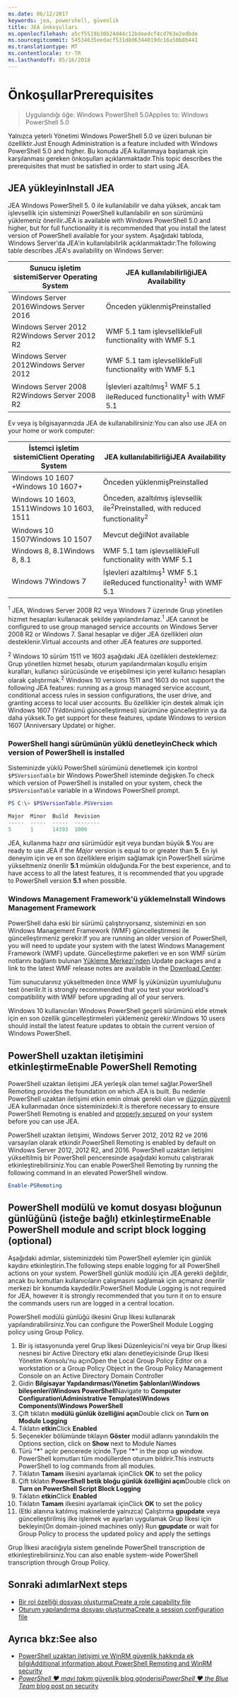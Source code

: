 ```yaml
---
ms.date: 06/12/2017
keywords: jea, powershell, güvenlik
title: JEA önkoşulları
ms.openlocfilehash: a5cf5519b30b24d44c12bdeedcf4cd763e2edbde
ms.sourcegitcommit: 54534635eedacf531d8d6344019dc16a50b8b441
ms.translationtype: MT
ms.contentlocale: tr-TR
ms.lasthandoff: 05/16/2018
---
```

# <a name="prerequisites"></a><span data-ttu-id="16f02-103">Önkoşullar</span><span class="sxs-lookup"><span data-stu-id="16f02-103">Prerequisites</span></span>

> <span data-ttu-id="16f02-104">Uygulandığı öğe: Windows PowerShell 5.0</span><span class="sxs-lookup"><span data-stu-id="16f02-104">Applies to: Windows PowerShell 5.0</span></span>

<span data-ttu-id="16f02-105">Yalnızca yeterli Yönetimi Windows PowerShell 5.0 ve üzeri bulunan bir özelliktir.</span><span class="sxs-lookup"><span data-stu-id="16f02-105">Just Enough Administration is a feature included with Windows PowerShell 5.0 and higher.</span></span>
<span data-ttu-id="16f02-106">Bu konuda JEA kullanmaya başlamak için karşılanması gereken önkoşulları açıklanmaktadır.</span><span class="sxs-lookup"><span data-stu-id="16f02-106">This topic describes the prerequisites that must be satisfied in order to start using JEA.</span></span>

## <a name="install-jea"></a><span data-ttu-id="16f02-107">JEA yükleyin</span><span class="sxs-lookup"><span data-stu-id="16f02-107">Install JEA</span></span>

<span data-ttu-id="16f02-108">JEA Windows PowerShell 5. 0 ile kullanılabilir ve daha yüksek, ancak tam işlevsellik için sisteminizi PowerShell kullanılabilir en son sürümünü yüklemeniz önerilir.</span><span class="sxs-lookup"><span data-stu-id="16f02-108">JEA is available with Windows PowerShell 5.0 and higher, but for full functionality it is recommended that you install the latest version of PowerShell available for your system.</span></span>
<span data-ttu-id="16f02-109">Aşağıdaki tabloda, Windows Server'da JEA'in kullanılabilirlik açıklanmaktadır:</span><span class="sxs-lookup"><span data-stu-id="16f02-109">The following table describes JEA's availability on Windows Server:</span></span>

<span data-ttu-id="16f02-110">Sunucu işletim sistemi</span><span class="sxs-lookup"><span data-stu-id="16f02-110">Server Operating System</span></span>   | <span data-ttu-id="16f02-111">JEA kullanılabilirliği</span><span class="sxs-lookup"><span data-stu-id="16f02-111">JEA Availability</span></span>
--------------------------|--------------------------------
<span data-ttu-id="16f02-112">Windows Server 2016</span><span class="sxs-lookup"><span data-stu-id="16f02-112">Windows Server 2016</span></span>       | <span data-ttu-id="16f02-113">Önceden yüklenmiş</span><span class="sxs-lookup"><span data-stu-id="16f02-113">Preinstalled</span></span>
<span data-ttu-id="16f02-114">Windows Server 2012 R2</span><span class="sxs-lookup"><span data-stu-id="16f02-114">Windows Server 2012 R2</span></span>    | <span data-ttu-id="16f02-115">WMF 5.1 tam işlevsellikle</span><span class="sxs-lookup"><span data-stu-id="16f02-115">Full functionality with WMF 5.1</span></span>
<span data-ttu-id="16f02-116">Windows Server 2012</span><span class="sxs-lookup"><span data-stu-id="16f02-116">Windows Server 2012</span></span>       | <span data-ttu-id="16f02-117">WMF 5.1 tam işlevsellikle</span><span class="sxs-lookup"><span data-stu-id="16f02-117">Full functionality with WMF 5.1</span></span>
<span data-ttu-id="16f02-118">Windows Server 2008 R2</span><span class="sxs-lookup"><span data-stu-id="16f02-118">Windows Server 2008 R2</span></span>    | <span data-ttu-id="16f02-119">İşlevleri azaltılmış<sup>1</sup> WMF 5.1 ile</span><span class="sxs-lookup"><span data-stu-id="16f02-119">Reduced functionality<sup>1</sup> with WMF 5.1</span></span>

<span data-ttu-id="16f02-120">Ev veya iş bilgisayarınızda JEA de kullanabilirsiniz:</span><span class="sxs-lookup"><span data-stu-id="16f02-120">You can also use JEA on your home or work computer:</span></span>

<span data-ttu-id="16f02-121">İstemci işletim sistemi</span><span class="sxs-lookup"><span data-stu-id="16f02-121">Client Operating System</span></span>   | <span data-ttu-id="16f02-122">JEA kullanılabilirliği</span><span class="sxs-lookup"><span data-stu-id="16f02-122">JEA Availability</span></span>
--------------------------|-----------------------------------------------------
<span data-ttu-id="16f02-123">Windows 10 1607 +</span><span class="sxs-lookup"><span data-stu-id="16f02-123">Windows 10 1607+</span></span>          | <span data-ttu-id="16f02-124">Önceden yüklenmiş</span><span class="sxs-lookup"><span data-stu-id="16f02-124">Preinstalled</span></span>
<span data-ttu-id="16f02-125">Windows 10 1603, 1511</span><span class="sxs-lookup"><span data-stu-id="16f02-125">Windows 10 1603, 1511</span></span>     | <span data-ttu-id="16f02-126">Önceden, azaltılmış işlevsellik ile<sup>2</sup></span><span class="sxs-lookup"><span data-stu-id="16f02-126">Preinstalled, with reduced functionality<sup>2</sup></span></span>
<span data-ttu-id="16f02-127">Windows 10 1507</span><span class="sxs-lookup"><span data-stu-id="16f02-127">Windows 10 1507</span></span>           | <span data-ttu-id="16f02-128">Mevcut değil</span><span class="sxs-lookup"><span data-stu-id="16f02-128">Not available</span></span>
<span data-ttu-id="16f02-129">Windows 8, 8.1</span><span class="sxs-lookup"><span data-stu-id="16f02-129">Windows 8, 8.1</span></span>            | <span data-ttu-id="16f02-130">WMF 5.1 tam işlevsellikle</span><span class="sxs-lookup"><span data-stu-id="16f02-130">Full functionality with WMF 5.1</span></span>
<span data-ttu-id="16f02-131">Windows 7</span><span class="sxs-lookup"><span data-stu-id="16f02-131">Windows 7</span></span>                 | <span data-ttu-id="16f02-132">İşlevleri azaltılmış<sup>1</sup> WMF 5.1 ile</span><span class="sxs-lookup"><span data-stu-id="16f02-132">Reduced functionality<sup>1</sup> with WMF 5.1</span></span>

<span data-ttu-id="16f02-133"><sup>1</sup> JEA, Windows Server 2008 R2 veya Windows 7 üzerinde Grup yönetilen hizmet hesapları kullanacak şekilde yapılandırılamaz.</span><span class="sxs-lookup"><span data-stu-id="16f02-133"><sup>1</sup> JEA cannot be configured to use group managed service accounts on Windows Server 2008 R2 or Windows 7.</span></span>
<span data-ttu-id="16f02-134">Sanal hesaplar ve diğer JEA özellikleri *olan* desteklenir.</span><span class="sxs-lookup"><span data-stu-id="16f02-134">Virtual accounts and other JEA features *are* supported.</span></span>

<span data-ttu-id="16f02-135"><sup>2</sup> Windows 10 sürüm 1511 ve 1603 aşağıdaki JEA özellikleri desteklemez: Grup yönetilen hizmet hesabı, oturum yapılandırmaları koşullu erişim kuralları, kullanıcı sürücüsünde ve erişebilmesi için yerel kullanıcı hesapları olarak çalıştırmak.</span><span class="sxs-lookup"><span data-stu-id="16f02-135"><sup>2</sup> Windows 10 versions 1511 and 1603 do not support the following JEA features: running as a group managed service account, conditional access rules in session configurations, the user drive, and granting access to local user accounts.</span></span>
<span data-ttu-id="16f02-136">Bu özellikler için destek almak için Windows 1607 (Yıldönümü güncelleştirmesi) sürümüne güncelleştirin ya da daha yüksek.</span><span class="sxs-lookup"><span data-stu-id="16f02-136">To get support for these features, update Windows to version 1607 (Anniversary Update) or higher.</span></span>

### <a name="check-which-version-of-powershell-is-installed"></a><span data-ttu-id="16f02-137">PowerShell hangi sürümünün yüklü denetleyin</span><span class="sxs-lookup"><span data-stu-id="16f02-137">Check which version of PowerShell is installed</span></span>

<span data-ttu-id="16f02-138">Sisteminizde yüklü PowerShell sürümünü denetlemek için kontrol `$PSVersionTable` bir Windows PowerShell isteminde değişken.</span><span class="sxs-lookup"><span data-stu-id="16f02-138">To check which version of PowerShell is installed on your system, check the `$PSVersionTable` variable in a Windows PowerShell prompt.</span></span>

```powershell
PS C:\> $PSVersionTable.PSVersion

Major  Minor  Build  Revision
-----  -----  -----  --------
5      1      14393  1000
```

<span data-ttu-id="16f02-139">JEA, kullanıma hazır *ana* sürümüdür eşit veya bundan büyük **5**.</span><span class="sxs-lookup"><span data-stu-id="16f02-139">You are ready to use JEA if the *Major* version is equal to or greater than **5**.</span></span>
<span data-ttu-id="16f02-140">En iyi deneyim için ve en son özelliklere erişim sağlamak için PowerShell sürüme yükseltmeniz önerilir **5.1** mümkün olduğunda.</span><span class="sxs-lookup"><span data-stu-id="16f02-140">For the best experience, and to have access to all the latest features, it is recommended that you upgrade to PowerShell version **5.1** when possible.</span></span>

### <a name="install-windows-management-framework"></a><span data-ttu-id="16f02-141">Windows Management Framework'ü yükleme</span><span class="sxs-lookup"><span data-stu-id="16f02-141">Install Windows Management Framework</span></span>

<span data-ttu-id="16f02-142">PowerShell daha eski bir sürümü çalıştırıyorsanız, sisteminizi en son Windows Management Framework (WMF) güncelleştirmesi ile güncelleştirmeniz gerekir.</span><span class="sxs-lookup"><span data-stu-id="16f02-142">If you are running an older version of PowerShell, you will need to update your system with the latest Windows Management Framework (WMF) update.</span></span>
<span data-ttu-id="16f02-143">Güncelleştirme paketleri ve en son WMF sürüm notlarını bağlantı bulunan [Yükleme Merkezi'nden](https://aka.ms/WMF5).</span><span class="sxs-lookup"><span data-stu-id="16f02-143">Update packages and a link to the latest WMF release notes are available in the [Download Center](https://aka.ms/WMF5).</span></span>

<span data-ttu-id="16f02-144">Tüm sunucularınız yükseltmeden önce WMF İş yükünüzün uyumluluğunu test önerilir.</span><span class="sxs-lookup"><span data-stu-id="16f02-144">It is strongly recommended that you test your workload's compatibility with WMF before upgrading all of your servers.</span></span>

<span data-ttu-id="16f02-145">Windows 10 kullanıcıları Windows PowerShell geçerli sürümünü elde etmek için en son özellik güncelleştirmeleri yüklemeniz gerekir.</span><span class="sxs-lookup"><span data-stu-id="16f02-145">Windows 10 users should install the latest feature updates to obtain the current version of Windows PowerShell.</span></span>

## <a name="enable-powershell-remoting"></a><span data-ttu-id="16f02-146">PowerShell uzaktan iletişimini etkinleştirme</span><span class="sxs-lookup"><span data-stu-id="16f02-146">Enable PowerShell Remoting</span></span>

<span data-ttu-id="16f02-147">PowerShell uzaktan iletişimi JEA yerleşik olan temel sağlar.</span><span class="sxs-lookup"><span data-stu-id="16f02-147">PowerShell Remoting provides the foundation on which JEA is built.</span></span>
<span data-ttu-id="16f02-148">Bu nedenle PowerShell uzaktan iletişimi etkin emin olmak gerekli olan ve [düzgün güvenli](https://msdn.microsoft.com/powershell/scripting/setup/winrmsecurity) JEA kullanmadan önce sisteminizdeki.</span><span class="sxs-lookup"><span data-stu-id="16f02-148">It is therefore necessary to ensure PowerShell Remoting is enabled and [properly secured](https://msdn.microsoft.com/powershell/scripting/setup/winrmsecurity) on your system before you can use JEA.</span></span>

<span data-ttu-id="16f02-149">PowerShell uzaktan iletişimi, Windows Server 2012, 2012 R2 ve 2016 varsayılan olarak etkindir.</span><span class="sxs-lookup"><span data-stu-id="16f02-149">PowerShell Remoting is enabled by default on Windows Server 2012, 2012 R2, and 2016.</span></span>
<span data-ttu-id="16f02-150">PowerShell uzaktan iletişimi yükseltilmiş bir PowerShell penceresinde aşağıdaki komutu çalıştırarak etkinleştirebilirsiniz.</span><span class="sxs-lookup"><span data-stu-id="16f02-150">You can enable PowerShell Remoting by running the following command in an elevated PowerShell window.</span></span>

```powershell
Enable-PSRemoting
```

## <a name="enable-powershell-module-and-script-block-logging-optional"></a><span data-ttu-id="16f02-151">PowerShell modülü ve komut dosyası bloğunun günlüğünü (isteğe bağlı) etkinleştirme</span><span class="sxs-lookup"><span data-stu-id="16f02-151">Enable PowerShell module and script block logging (optional)</span></span>

<span data-ttu-id="16f02-152">Aşağıdaki adımlar, sisteminizdeki tüm PowerShell eylemler için günlük kaydını etkinleştirin.</span><span class="sxs-lookup"><span data-stu-id="16f02-152">The following steps enable logging for all PowerShell actions on your system.</span></span>
<span data-ttu-id="16f02-153">PowerShell günlük modülü için JEA gerekli değildir, ancak bu komutları kullanıcıların çalışmasını sağlamak için açmanız önerilir merkezi bir konumda kaydedilir.</span><span class="sxs-lookup"><span data-stu-id="16f02-153">PowerShell Module Logging is not required for JEA, however it is strongly recommended that you turn it on to ensure the commands users run are logged in a central location.</span></span>

<span data-ttu-id="16f02-154">PowerShell modülü günlüğü ilkesini Grup İlkesi kullanarak yapılandırabilirsiniz.</span><span class="sxs-lookup"><span data-stu-id="16f02-154">You can configure the PowerShell Module Logging policy using Group Policy.</span></span>

1. <span data-ttu-id="16f02-155">Bir iş istasyonunda yerel Grup İlkesi Düzenleyicisi'ni veya bir Grup İlkesi nesnesi bir Active Directory etki alanı denetleyicisinde Grup İlkesi Yönetim Konsolu'nu açın</span><span class="sxs-lookup"><span data-stu-id="16f02-155">Open the Local Group Policy Editor on a workstation or a Group Policy Object in the Group Policy Management Console on an Active Directory Domain Controller</span></span>
2. <span data-ttu-id="16f02-156">Gidin **Bilgisayar Yapılandırması\\Yönetim Şablonları\\Windows bileşenleri\\Windows PowerShell**</span><span class="sxs-lookup"><span data-stu-id="16f02-156">Navigate to **Computer Configuration\\Administrative Templates\\Windows Components\\Windows PowerShell**</span></span>
3. <span data-ttu-id="16f02-157">Çift tıklatın **modülü günlük özelliğini açın**</span><span class="sxs-lookup"><span data-stu-id="16f02-157">Double click on **Turn on Module Logging**</span></span>
4. <span data-ttu-id="16f02-158">Tıklatın **etkin**</span><span class="sxs-lookup"><span data-stu-id="16f02-158">Click **Enabled**</span></span>
5. <span data-ttu-id="16f02-159">Seçenekler bölümünde tıklayın **Göster** modül adlarını yanındaki</span><span class="sxs-lookup"><span data-stu-id="16f02-159">In the Options section, click on **Show** next to Module Names</span></span>
6. <span data-ttu-id="16f02-160">Türü "**\***" açılır pencerede içinde.</span><span class="sxs-lookup"><span data-stu-id="16f02-160">Type "**\***" in the pop up window.</span></span> <span data-ttu-id="16f02-161">PowerShell komutları tüm modüllerden oturum bildirir.</span><span class="sxs-lookup"><span data-stu-id="16f02-161">This instructs PowerShell to log commands from all modules.</span></span>
7. <span data-ttu-id="16f02-162">Tıklatın **Tamam** ilkesini ayarlamak için</span><span class="sxs-lookup"><span data-stu-id="16f02-162">Click **OK** to set the policy</span></span>
8. <span data-ttu-id="16f02-163">Çift tıklatın **PowerShell betik bloğu günlük özelliğini açın**</span><span class="sxs-lookup"><span data-stu-id="16f02-163">Double click on **Turn on PowerShell Script Block Logging**</span></span>
9. <span data-ttu-id="16f02-164">Tıklatın **etkin**</span><span class="sxs-lookup"><span data-stu-id="16f02-164">Click **Enabled**</span></span>
10. <span data-ttu-id="16f02-165">Tıklatın **Tamam** ilkesini ayarlamak için</span><span class="sxs-lookup"><span data-stu-id="16f02-165">Click **OK** to set the policy</span></span>
11. <span data-ttu-id="16f02-166">(Etki alanına katılmış makinelerde yalnızca) Çalıştırma **gpupdate** veya güncelleştirilmiş ilke işlemek ve ayarları uygulamak Grup İlkesi için bekleyin</span><span class="sxs-lookup"><span data-stu-id="16f02-166">(On domain-joined machines only) Run **gpupdate** or wait for Group Policy to process the updated policy and apply the settings</span></span>

<span data-ttu-id="16f02-167">Grup İlkesi aracılığıyla sistem genelinde PowerShell transcription de etkinleştirebilirsiniz.</span><span class="sxs-lookup"><span data-stu-id="16f02-167">You can also enable system-wide PowerShell transcription through Group Policy.</span></span>

## <a name="next-steps"></a><span data-ttu-id="16f02-168">Sonraki adımlar</span><span class="sxs-lookup"><span data-stu-id="16f02-168">Next steps</span></span>

- [<span data-ttu-id="16f02-169">Bir rol özelliği dosyası oluşturma</span><span class="sxs-lookup"><span data-stu-id="16f02-169">Create a role capability file</span></span>](role-capabilities.md)
- [<span data-ttu-id="16f02-170">Oturum yapılandırma dosyası oluşturma</span><span class="sxs-lookup"><span data-stu-id="16f02-170">Create a session configuration file</span></span>](session-configurations.md)

## <a name="see-also"></a><span data-ttu-id="16f02-171">Ayrıca bkz:</span><span class="sxs-lookup"><span data-stu-id="16f02-171">See also</span></span>

- [<span data-ttu-id="16f02-172">PowerShell uzaktan iletişimi ve WinRM güvenlik hakkında ek bilgi</span><span class="sxs-lookup"><span data-stu-id="16f02-172">Additional information about PowerShell Remoting and WinRM security</span></span>](https://msdn.microsoft.com/powershell/scripting/setup/winrmsecurity)
- [<span data-ttu-id="16f02-173">*PowerShell ♥ mavi takım* güvenlik blog gönderisi</span><span class="sxs-lookup"><span data-stu-id="16f02-173">*PowerShell ♥ the Blue Team* blog post on security</span></span>](https://blogs.msdn.microsoft.com/powershell/2015/06/09/powershell-the-blue-team/)